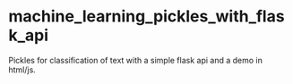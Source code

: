 # machine_learning_pickles_with_flask_api

Pickles for classification of text with a simple flask api and a demo in html/js.